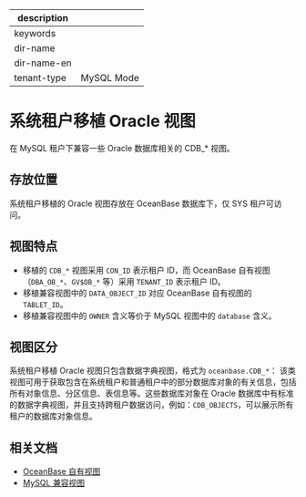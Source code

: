 |description||
|---|---|
|keywords||
|dir-name||
|dir-name-en||
|tenant-type|MySQL Mode|

# 系统租户移植 Oracle 视图

在 MySQL 租户下兼容一些 Oracle 数据库相关的 CDB_* 视图。

## 存放位置

系统租户移植的 Oracle 视图存放在 OceanBase 数据库下，仅 SYS 租户可访问。

## 视图特点

* 移植的 `CDB_*` 视图采用 `CON_ID` 表示租户 ID，而 OceanBase 自有视图（`DBA_OB_*`、`GV$OB_*` 等）采用 `TENANT_ID` 表示租户 ID。
* 移植兼容视图中的 `DATA_OBJECT_ID` 对应 OceanBase 自有视图的 `TABLET_ID`。
* 移植兼容视图中的 `OWNER` 含义等价于 MySQL 视图中的 `database` 含义。

## 视图区分

系统租户移植 Oracle 视图只包含数据字典视图，格式为 `oceanbase.CDB_*`：
该类视图可用于获取包含在系统租户和普通租户中的部分数据库对象的有关信息，包括所有对象信息、分区信息、表信息等。这些数据库对象在 Oracle 数据库中有标准的数据字典视图，并且支持跨租户数据访问，例如：`CDB_OBJECTS`，可以展示所有租户的数据库对象信息。

## 相关文档

* [OceanBase 自有视图](200.oceanBase-own-standard-view-of-mysql-mode.md)
* [MySQL 兼容视图](300.mysql-compatible-standard-view-of-mysql-mode.md)

